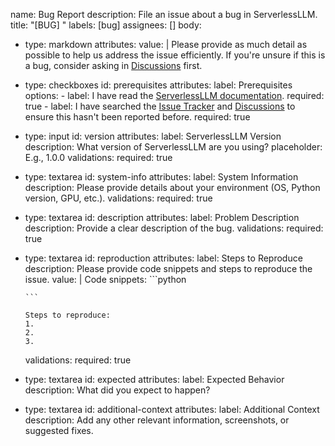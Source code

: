 name: Bug Report
description: File an issue about a bug in ServerlessLLM.
title: "[BUG] "
labels: [bug]
assignees: []
body:
  - type: markdown
    attributes:
      value: |
        Please provide as much detail as possible to help us address the issue efficiently. If you're unsure if this is a bug, consider asking in [Discussions](https://github.com/ServerlessLLM/ServerlessLLM/discussions) first.

  - type: checkboxes
    id: prerequisites
    attributes:
      label: Prerequisites
      options:
        - label: I have read the [ServerlessLLM documentation](https://serverlessllm.github.io/).
          required: true
        - label: I have searched the [Issue Tracker](https://github.com/ServerlessLLM/ServerlessLLM/issues) and [Discussions](https://github.com/ServerlessLLM/ServerlessLLM/discussions) to ensure this hasn't been reported before.
          required: true

  - type: input
    id: version
    attributes:
      label: ServerlessLLM Version
      description: What version of ServerlessLLM are you using?
      placeholder: E.g., 1.0.0
    validations:
      required: true

  - type: textarea
    id: system-info
    attributes:
      label: System Information
      description: Please provide details about your environment (OS, Python version, GPU, etc.).
    validations:
      required: true

  - type: textarea
    id: description
    attributes:
      label: Problem Description
      description: Provide a clear description of the bug.
    validations:
      required: true

  - type: textarea
    id: reproduction
    attributes:
      label: Steps to Reproduce
      description: Please provide code snippets and steps to reproduce the issue.
      value: |
        Code snippets:
        ```python

        ```

        Steps to reproduce:
        1.
        2.
        3.
    validations:
      required: true

  - type: textarea
    id: expected
    attributes:
      label: Expected Behavior
      description: What did you expect to happen?

  - type: textarea
    id: additional-context
    attributes:
      label: Additional Context
      description: Add any other relevant information, screenshots, or suggested fixes.